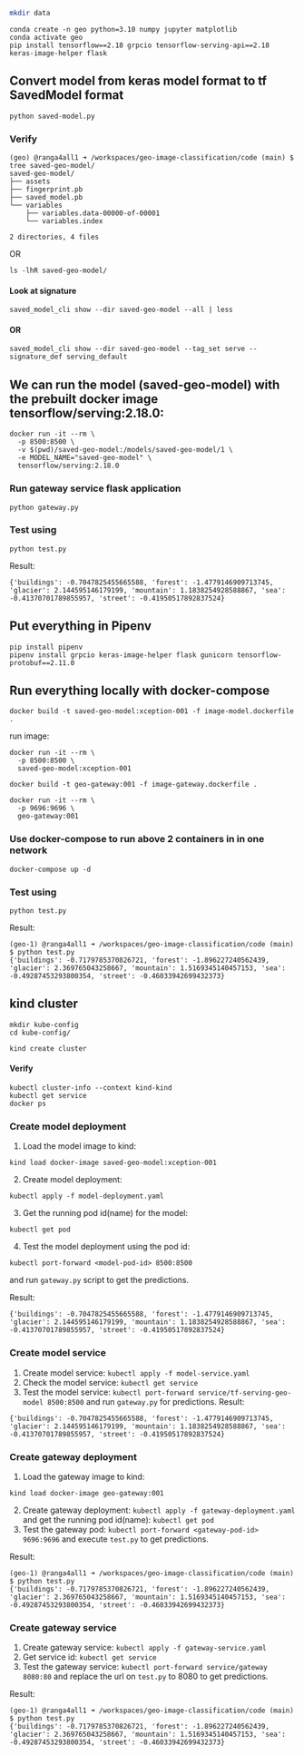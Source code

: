 ```bash
mkdir data
```

```
conda create -n geo python=3.10 numpy jupyter matplotlib
conda activate geo
pip install tensorflow==2.18 grpcio tensorflow-serving-api==2.18 keras-image-helper flask

```


<!-- ------------------------------- -->


## Convert model from keras model format to tf SavedModel format
``` 
python saved-model.py
```

### Verify

```
(geo) @ranga4all1 ➜ /workspaces/geo-image-classification/code (main) $ tree saved-geo-model/
saved-geo-model/
├── assets
├── fingerprint.pb
├── saved_model.pb
└── variables
    ├── variables.data-00000-of-00001
    └── variables.index

2 directories, 4 files
```

OR
```
ls -lhR saved-geo-model/
```

#### Look at signature
```
saved_model_cli show --dir saved-geo-model --all | less
```

#### OR
```
saved_model_cli show --dir saved-geo-model --tag_set serve --signature_def serving_default
```

## We can run the model (saved-geo-model) with the prebuilt docker image tensorflow/serving:2.18.0:

```
docker run -it --rm \
  -p 8500:8500 \
  -v $(pwd)/saved-geo-model:/models/saved-geo-model/1 \
  -e MODEL_NAME="saved-geo-model" \
  tensorflow/serving:2.18.0
```

### Run gateway service flask application
```
python gateway.py
```
### Test using 
```
python test.py
```
Result:
```
{'buildings': -0.7047825455665588, 'forest': -1.4779146909713745, 'glacier': 2.144595146179199, 'mountain': 1.1838254928588867, 'sea': -0.41370701789855957, 'street': -0.41950517892837524}
```

## Put everything in Pipenv

```
pip install pipenv
pipenv install grpcio keras-image-helper flask gunicorn tensorflow-protobuf==2.11.0
```

## Run everything locally with docker-compose

```
docker build -t saved-geo-model:xception-001 -f image-model.dockerfile .
```

run image:
```
docker run -it --rm \
  -p 8500:8500 \
  saved-geo-model:xception-001
```

```
docker build -t geo-gateway:001 -f image-gateway.dockerfile .
```

```
docker run -it --rm \
  -p 9696:9696 \
  geo-gateway:001
```

### Use docker-compose to run above 2 containers in in one network
```
docker-compose up -d
```

### Test using 
```
python test.py
```
Result:
```
(geo-1) @ranga4all1 ➜ /workspaces/geo-image-classification/code (main) $ python test.py 
{'buildings': -0.7179785370826721, 'forest': -1.896227240562439, 'glacier': 2.369765043258667, 'mountain': 1.5169345140457153, 'sea': -0.49287453293800354, 'street': -0.46033942699432373}
```

## kind cluster

```
mkdir kube-config
cd kube-config/

kind create cluster
```
#### Verify
``` 
kubectl cluster-info --context kind-kind
kubectl get service
docker ps
```

### Create model deployment

1. Load the model image to kind:
``` 
kind load docker-image saved-geo-model:xception-001
```
2. Create model deployment: 
```
kubectl apply -f model-deployment.yaml
```
3. Get the running pod id(name) for the model: 
```
kubectl get pod
```
4. Test the model deployment using the pod id: 
```
kubectl port-forward <model-pod-id> 8500:8500 
```
and run `gateway.py` script to get the predictions.

Result:
```
{'buildings': -0.7047825455665588, 'forest': -1.4779146909713745, 'glacier': 2.144595146179199, 'mountain': 1.1838254928588867, 'sea': -0.41370701789855957, 'street': -0.41950517892837524}
```

<!-- ---------------- -->

### Create model service

1. Create model service: `kubectl apply -f model-service.yaml`
2. Check the model service: `kubectl get service`
3. Test the model service: `kubectl port-forward service/tf-serving-geo-model 8500:8500` and run `gateway.py` for predictions.
Result:
```
{'buildings': -0.7047825455665588, 'forest': -1.4779146909713745, 'glacier': 2.144595146179199, 'mountain': 1.1838254928588867, 'sea': -0.41370701789855957, 'street': -0.41950517892837524}
```

<!-- ---------------- -->

### Create gateway deployment

1. Load the gateway image to kind:
``` 
kind load docker-image geo-gateway:001
```
2. Create gateway deployment: `kubectl apply -f gateway-deployment.yaml` and get the running pod id(name): `kubectl get pod`
3. Test the gateway pod: `kubectl port-forward <gateway-pod-id> 9696:9696` and execute `test.py` to get predictions.

Result:
```
(geo-1) @ranga4all1 ➜ /workspaces/geo-image-classification/code (main) $ python test.py 
{'buildings': -0.7179785370826721, 'forest': -1.896227240562439, 'glacier': 2.369765043258667, 'mountain': 1.5169345140457153, 'sea': -0.49287453293800354, 'street': -0.46033942699432373}
```

<!-- ---------------- -->

### Create gateway service

1. Create gateway service: `kubectl apply -f gateway-service.yaml`
2. Get service id: `kubectl get service`
3. Test the gateway service: `kubectl port-forward service/gateway 8080:80` and replace the url on `test.py` to 8080 to get predictions.

Result:
```
(geo-1) @ranga4all1 ➜ /workspaces/geo-image-classification/code (main) $ python test.py 
{'buildings': -0.7179785370826721, 'forest': -1.896227240562439, 'glacier': 2.369765043258667, 'mountain': 1.5169345140457153, 'sea': -0.49287453293800354, 'street': -0.46033942699432373}
```
